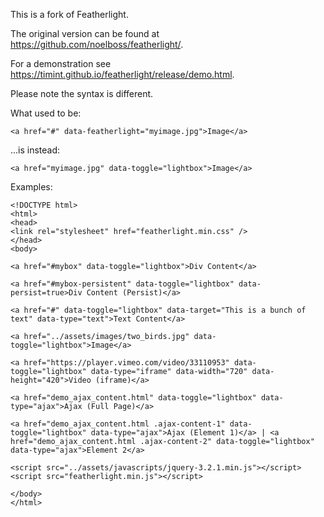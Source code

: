 This is a fork of Featherlight.

The original version can be found at https://github.com/noelboss/featherlight/.

For a demonstration see https://timint.github.io/featherlight/release/demo.html.

Please note the syntax is different.

What used to be:

    <a href="#" data-featherlight="myimage.jpg">Image</a>

...is instead:

    <a href="myimage.jpg" data-toggle="lightbox">Image</a>

Examples:

    <!DOCTYPE html>
    <html>
    <head>
    <link rel="stylesheet" href="featherlight.min.css" />
    </head>
    <body>

    <a href="#mybox" data-toggle="lightbox">Div Content</a>

    <a href="#mybox-persistent" data-toggle="lightbox" data-persist=true>Div Content (Persist)</a>

    <a href="#" data-toggle="lightbox" data-target="This is a bunch of text" data-type="text">Text Content</a>

    <a href="../assets/images/two_birds.jpg" data-toggle="lightbox">Image</a>

    <a href="https://player.vimeo.com/video/33110953" data-toggle="lightbox" data-type="iframe" data-width="720" data-height="420">Video (iframe)</a>

    <a href="demo_ajax_content.html" data-toggle="lightbox" data-type="ajax">Ajax (Full Page)</a>

    <a href="demo_ajax_content.html .ajax-content-1" data-toggle="lightbox" data-type="ajax">Ajax (Element 1)</a> | <a href="demo_ajax_content.html .ajax-content-2" data-toggle="lightbox" data-type="ajax">Element 2</a>

    <script src="../assets/javascripts/jquery-3.2.1.min.js"></script>
    <script src="featherlight.min.js"></script>

    </body>
    </html>
